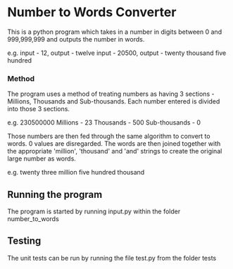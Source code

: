 # Number to Words Converter

This is a python program which takes in a number in digits between 0 and 999,999,999 and outputs the number in words.

e.g. input - 12, output - twelve
input - 20500, output - twenty thousand five hundred

### Method

The program uses a method of treating numbers as having 3 sections - Millions,
Thousands and Sub-thousands. Each number entered is divided into those 3 sections.

e.g. 230500000
Millions - 23
Thousands - 500
Sub-thousands - 0

Those numbers are then fed through the same algorithm to convert to words. 0 
values are disregarded. The words are then joined together with the appropriate 
'million', 'thousand' and 'and' strings to create the original large number as 
words.

e.g. twenty three million five hundred thousand

## Running the program

The program is started by running input.py within the folder number_to_words

## Testing

The unit tests can be run by running the file test.py from the folder tests